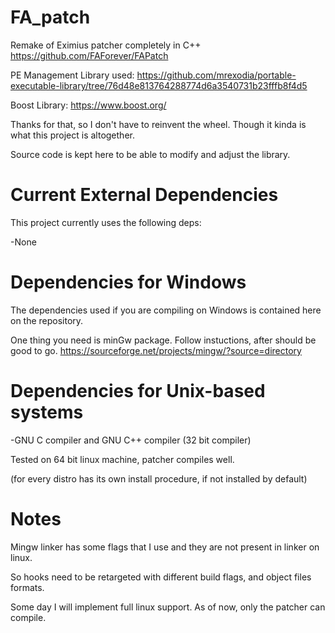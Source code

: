 # FA_patch

Remake of Eximius patcher completely in C++ 
https://github.com/FAForever/FAPatch

PE Management Library used: 
https://github.com/mrexodia/portable-executable-library/tree/76d48e813764288774d6a3540731b23fffb8f4d5

Boost Library:
https://www.boost.org/

Thanks for that, so I don't have to reinvent the wheel. Though it kinda is what this project is altogether. 

Source code is kept here to be able to modify and adjust the library. 

# Current External Dependencies

This project currently uses the following deps:

-None

# Dependencies for Windows

The dependencies used if you are compiling on Windows
is contained here on the repository.

One thing you need is minGw package. 
Follow instuctions, after should be good to go.
https://sourceforge.net/projects/mingw/?source=directory

# Dependencies for Unix-based systems

-GNU C compiler and GNU C++ compiler (32 bit compiler)

Tested on 64 bit linux machine, patcher compiles well.

(for every distro has its own install procedure, if not installed by default) 

# Notes

Mingw linker has some flags that I use and they are not present in linker on linux.

So hooks need to be retargeted with different build flags, and object files formats. 

Some day I will implement full linux support. As of now, only the patcher can compile.
